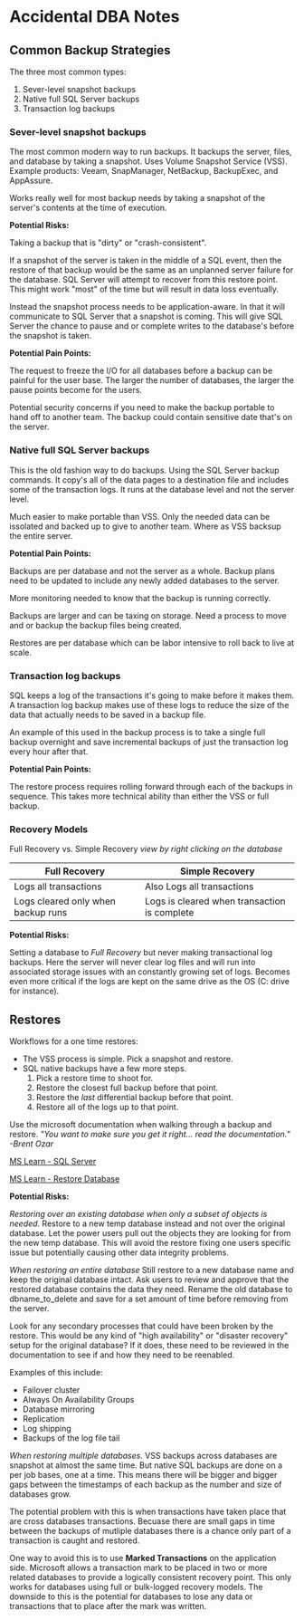 # Accidental DBA Notes


## Common Backup Strategies


The three most common types:
1. Sever-level snapshot backups
2. Native full SQL Server backups
3. Transaction log backups

### Sever-level snapshot backups

The most common modern way to run backups.  It backups the server, files, and 
database by taking a snapshot.  Uses Volume Snapshot Service (VSS).
Example products: Veeam, SnapManager, NetBackup, BackupExec, and AppAssure.

Works really well for most backup needs by taking a snapshot of the server's
contents at the time of execution.

**Potential Risks:**

Taking a backup that is "dirty" or "crash-consistent".

If a snapshot of the server is taken in the middle of a SQL event, then
the restore of that backup would be the same as an unplanned server failure 
for the database.  SQL Server will attempt to recover from this restore point.
This might work "most" of the time but will result in data loss eventually.

Instead the snapshot process needs to be application-aware.  In that it will 
communicate to SQL Server that a snapshot is coming.  This will give SQL Server
the chance to pause and or complete writes to the database's before the 
snapshot is taken.

**Potential Pain Points:**

The request to freeze the I/O for all databases before a backup can be painful
for the user base.  The larger the number of databases, the larger the pause
points become for the users.

Potential security concerns if you need to make the backup portable to hand
off to another team.  The backup could contain sensitive date that's on the
server.


### Native full SQL Server backups

This is the old fashion way to do backups.  Using the SQL Server backup
commands. It copy's all of the data pages to a destination file and includes 
some of the transaction logs.  It runs at the database level and not the 
server level.  

Much easier to make portable than VSS.  Only the needed data can be issolated
and backed up to give to another team.  Where as VSS backsup the entire server.

**Potential Pain Points:**

Backups are per database and not the server as a whole.  Backup plans need to 
be updated to include any newly added databases to the server.

More monitoring needed to know that the backup is running correctly.

Backups are larger and can be taxing on storage.  Need a process to move and 
or backup the backup files being created.

Restores are per database which can be labor intensive to roll back to live at
scale.

### Transaction log backups

SQL keeps a log of the transactions it's going to make before it makes them. 
A transaction log backup makes use of these logs to reduce the size of the data
that actually needs to be saved in a backup file.

An example of this used in the backup process is to take a single full backup 
overnight and save incremental backups of just the transaction log every hour 
after that.

**Potential Pain Points:**

The restore process requires rolling forward through each of the backups in 
sequence. This takes more technical ability than either the VSS or full backup.

### Recovery Models

Full Recovery vs. Simple Recovery
*view by right clicking on the database*

| Full Recovery | Simple Recovery |
| ----------- | ----------- |
| Logs all transactions | Also Logs all transactions |
| Logs cleared only when backup runs | Logs is cleared when transaction is complete |

**Potential Risks:**

Setting a database to *Full Recovery* but never making transactional log 
backups.  Here the server will never clear log files and will run into 
associated storage issues with an constantly growing set of logs.  Becomes 
even more critical if the logs are kept on the same drive as the OS (C: drive 
for instance).

## Restores

Workflows for a one time restores:
- The VSS process is simple.  Pick a snapshot and restore.
- SQL native backups have a few more steps.
    1. Pick a restore time to shoot for.
    2. Restore the closest full backup before that point.
    3. Restore the *last* differential backup before that point.
    4. Restore all of the logs up to that point.

Use the microsoft documentation when walking through a backup and restore.
*"You want to make sure you get it right... read the documentation."* 
*-Brent Ozar*

[MS Learn - SQL Server](https://learn.microsoft.com/en-us/sql/sql-server/?view=sql-server-ver16)

[MS Learn - Restore Database](https://learn.microsoft.com/en-us/sql/relational-databases/backup-restore/restore-a-differential-database-backup-sql-server?view=sql-server-ver16)

**Potential Risks:**

*Restoring over an existing database when only a subset of objects is needed.*
Restore to a new temp database instead and not over the original database.  Let 
the power users pull out the objects they are looking for from the new temp 
database.  This will avoid the restore fixing one users specific issue but 
potentially causing other data integrity problems.  

*When restoring an entire database*  Still restore to a new database name and
keep the original database intact.  Ask users to review and approve that the
restored database contains the data they need.  Rename the old database to
dbname_to_delete and save for a set amount of time before removing from the
server.

Look for any secondary processes that could have been broken by the restore.
This would be any kind of "high availability" or "disaster recovery" setup for 
the original database?  If it does, these need to be reviewed in the  
documentation to see if and how they need to be reenabled.

Examples of this include:
* Failover cluster
* Always On Availability Groups
* Database mirroring
* Replication
* Log shipping
* Backups of the log file tail

*When restoring multiple databases.*  VSS backups across databases are snapshot
at almost the same time.  But native SQL backups are done on a per job bases, 
one at a time.  This means there will be bigger and bigger gaps between the 
timestamps of each backup as the number and size of databases grow.

The potential problem with this is when transactions have taken place that are
cross databases transactions.  Becuase there are small gaps in time between the
backups of mutliple databases there is a chance only part of a transaction is
caught and restored.

One way to avoid this is to use **Marked Transactions** on the application 
side.  Microsoft allows a transaction mark to be placed in two or more related
databases to provide a logically consistent recovery point. This only works 
for databases using full or bulk-logged recovery models.  The downside to
this is the potential for databases to lose any data or transactions that 
to place after the mark was written.



